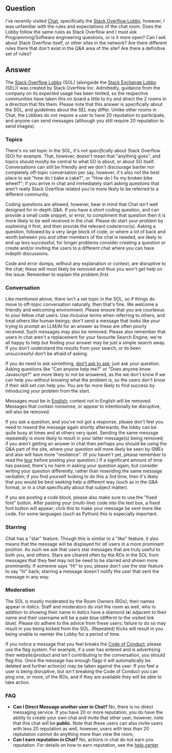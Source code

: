 ## Question
I've recently visited [Chat](https://chat.stackoverflow.com/), specifically the [Stack Overflow Lobby](https://chat.stackoverflow.com/rooms/259507/stack-overflow-lobby), however, I was unfamiliar with the rules and expectations of the chat room. Does the Lobby follow the same rules as Stack Overflow and I must ask Programming/Software engineering questions, or is it more open? Can I ask about Stack Overflow itself, or other sites in the network? Are there different rules there that don't exist in the Q&A area of the site? Are there a definitive set of rules?


## Answer
The [Stack Overflow Lobby](https://chat.stackoverflow.com/rooms/259507/stack-overflow-lobby) (SOL) (alongside the [Stack Exchange Lobby](https://chat.stackexchange.com/rooms/158962/stack-exchange-lobby) (SEL)) was created by Stack Overflow Inc. Admittedly, guidance from the company on its expected usage has been limited, so the respective communities have taken this on board a little to try and direct the 2 rooms in a direction that fits them. Please note that this answer is specifically about the SOL, and guidelines about the SEL may differ. Unlike other rooms in Chat, the Lobbies do *not* require a user to have 20 reputation to participate, and anyone can send messages (although you still require 20 reputation to send images).

### Topics
There's no set topic in the SOL, it's not *specifically* about Stack Overflow (SO) for example. That, however, doesn't mean that "anything goes", and topics should mostly be central to what SO is about, or about SO itself. Conversations can still be friendly and we don't discourage banter nor completely off-topic conversation per say, however, it's also not the best place to ask "how do I bake a cake?", or "How do I fix my broken bike wheel?"; if you arrive in chat and immediately start asking questions that aren't really Stack Overflow related you're more likely to be referred to a different community. 

Coding questions are allowed, however, bear in mind that Chat isn't well designed for in-depth Q&A. If you have a short coding question, and can provide a small code snippet, or error, to compliment that question then it is more likely to be well received in the chat. Please do start your problem by *explaining* it first, and then provide the relevant code/error(s). Asking a question, followed by a very large block of code, or where a lot of back and worth between you and other members of the chat is needed, are likely to end up less successful; for longer problems consider creating a question or create and/or inviting the users to a different chat where you can have indepth discussions.

Code and error dumps, without any explanation or context, are disruptive to the chat; these will most likely be removed and thus you won't get help on the issue. Remember to explain the problem *first*.

### Conversation
Like mentioned above, there isn't a set topic in the SOL, so if things do move to off-topic conversation naturally, then that's fine. We welcome a friendly and welcoming environment. Please ensure that you are courteous to your fellow chat users. Use *inclusive terms* when referring to others, and treat others like human beings; don't send a message that looks like your trying to prompt an LLM/AI for an answer as these are often poorly received. Such messages may also be removed. Please also remember that users in chat aren't a replacement for your favourite Search Engine; we're all happy to help but finding your answer may be just a simple search away. If you don't understand the results from your search, or its been unsuccessful don't be afraid of asking.

If you do need to ask something, [don't ask to ask](https://dontasktoask.com/); just ask your question. Asking questions like "Can anyone help me?" or "Does anyone know Javascript?" are more likely to not be answered, as the we don't know if we can help you without knowing what the problem is, so the users don't know if their skill set *can* help you. You are far more likely to find success by introducing your problem from the start.

Messages *must* be in [English](https://stackoverflow.com/help/non-english-questions); content not in English will be removed. Messages that contain nonsense, or appear to intentionally be disruptive, will also be removed.

If you ask a question, and you've not got a response, please don't feel you need to resend the message again shortly afterwards; the lobby can be quite busy at times and at others very quiet. Sending the same messsge repeatedly is more likely to result in your latter message(s) being removed; if you aren't getting an answer in chat then perhaps you should be using the Q&A part of the site, where your question will more likely be seen by SMEs and also will have more "resilience". (If you haven't yet, please remember to read the [tour](//stackoverflow.com/tour) before posting your question.) If a significant amount of time has passed, there's no harm in asking your question again, but consider writing your question differently, rather than resending the same message verbatim; if you find yourself looking to do this a 3rd time, then it's likely that you would be best seeking help a different way (such as in the Q&A format, or in a chat specifically about that subject matter).

If you are posting a code block, please also make sure to use the "fixed font" button. After pasting your (multi-line) code into the text box, a fixed font button will appear; click this to make your message be sent more like code. For some languages (such as Python) this is especially important.

### Starring
Chat has a "star" feature. Though this is similar to a "like" feature, it also means that the message will be displayed for *all* users in a more prominant position. As such we ask that users star messages that are truly useful to both you, and others. Stars are cleared often by the ROs in the SOL from messages that they feel may not be need to be starred and shown more prominantly. If someone says "Hi" to you, please don't use the star feature to say "hi" back; starring a message doesn't notify the user that sent the message in any way.

### Moderation
The SOL is mostly moderated by the Room Owners (ROs); their names appear in *italics*. Staff and moderators do visit the room as well, who in addition to showing their name in *italics* have a diamond (♦) adjacent to their name and their username will be a pale blue (differnt to the visited link blue). Please do adhere to the advice from these users; failure to do so may result in you being kicked from the SOL. (Repeated) Kicks will result in you being unable to reenter the Lobby for a period of time.

If you notice a message that you feel breaks the [Code of Conduct](https://stackoverflow.com/conduct), please use the flag system. For example, if a user has entered and is advertising their website/product and isn't contributing to the conversation, you should flag this. Once the message has enough flags it will automatically be deleted and further action(s) may be taken against the user. If you feel a user is being disruptive, but isn't breaking the Code of Conduct you can ping one, or more, of the ROs, and if they are available they will be able to take action.

### FAQ

- **Can I Direct Message another user in Chat?**
  No, there is no direct messaging service. If you have 20 or more reputation, you do have the ability to create your own chat and invite that other user, however, note that this chat will be **public**. Note that these users can also invite users with less 20 reputation as well, however, users with less than 20 reptutation *cannot* do anything more than view the room,
- **Can I earn reputation in Chat?**
  No, actions in chat do not earn you reputation. For details on how to earn reputation, see the [help center](https://stackoverflow.com/help/whats-reputation)
